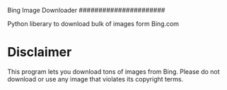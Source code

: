 Bing Image Downloader
######################

Python liberary to download bulk of images form Bing.com


Disclaimer
==========

This program lets you download tons of images from Bing.
Please do not download or use any image that violates its copyright terms.


